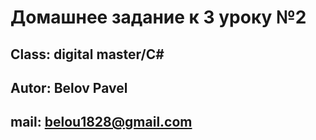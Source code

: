 # Домашнее задание к 3 уроку №2

## Class: digital master/C#

## Autor: Belov Pavel

## mail: belou1828@gmail.com
